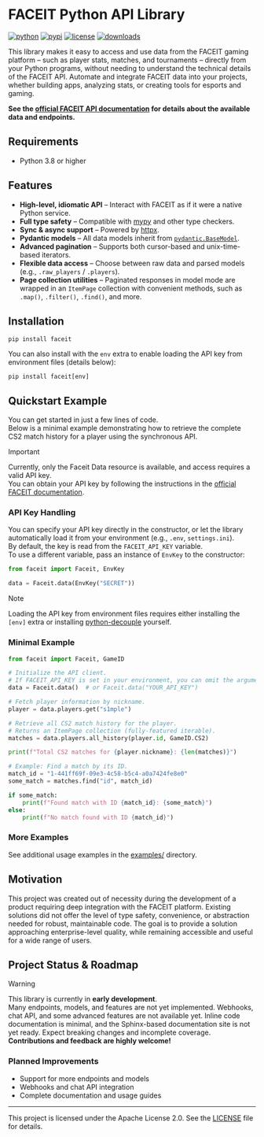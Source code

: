 # FACEIT Python API Library

[![python](https://img.shields.io/badge/python-3.8%2B-3776ab?style=flat-square)](https://www.python.org/)
[![pypi](https://img.shields.io/pypi/v/faceit?style=flat-square)](https://pypi.org/project/faceit/)
[![license](https://img.shields.io/badge/License-Apache_2.0-blue.svg?style=flat-square)](https://opensource.org/licenses/Apache-2.0)
[![downloads](https://img.shields.io/pypi/dm/faceit?style=flat-square)](https://pypi.org/project/faceit/)

This library makes it easy to access and use data from the FACEIT gaming platform – such as player stats, matches, and tournaments – directly from your Python programs, without needing to understand the technical details of the FACEIT API. Automate and integrate FACEIT data into your projects, whether building apps, analyzing stats, or creating tools for esports and gaming.

**See the [official FACEIT API documentation](https://docs.faceit.com/docs) for details about the available data and endpoints.**

## Requirements

-   Python 3.8 or higher

## Features

-   **High-level, idiomatic API** – Interact with FACEIT as if it were a native Python service.
-   **Full type safety** – Compatible with [mypy](https://mypy-lang.org/) and other type checkers.
-   **Sync & async support** – Powered by [httpx](https://www.python-httpx.org/).
-   **Pydantic models** – All data models inherit from [`pydantic.BaseModel`](https://docs.pydantic.dev/latest/usage/models/).
-   **Advanced pagination** – Supports both cursor-based and unix-time-based iterators.
-   **Flexible data access** – Choose between raw data and parsed models (e.g., `.raw_players` / `.players`).
-   **Page collection utilities** – Paginated responses in model mode are wrapped in an `ItemPage` collection with convenient methods, such as `.map()`, `.filter()`, `.find()`, and more.

## Installation

```console
pip install faceit
```

You can also install with the `env` extra to enable loading the API key from environment files (details below):

```console
pip install faceit[env]
```

## Quickstart Example

You can get started in just a few lines of code.  
Below is a minimal example demonstrating how to retrieve the complete CS2 match history for a player using the synchronous API.

> [!IMPORTANT]
> Currently, only the Faceit Data resource is available, and access requires a valid API key.  
> You can obtain your API key by following the instructions in the [official FACEIT documentation](https://docs.faceit.com/getting-started/authentication/api-keys).

### API Key Handling

You can specify your API key directly in the constructor, or let the library automatically load it from your environment (e.g., `.env`, `settings.ini`).  
By default, the key is read from the `FACEIT_API_KEY` variable.  
To use a different variable, pass an instance of `EnvKey` to the constructor:

```py
from faceit import Faceit, EnvKey

data = Faceit.data(EnvKey("SECRET"))
```

> [!NOTE]
> Loading the API key from environment files requires either installing the `[env]` extra or installing [python-decouple](https://github.com/HBNetwork/python-decouple) yourself.

### Minimal Example

```py
from faceit import Faceit, GameID

# Initialize the API client.
# If FACEIT_API_KEY is set in your environment, you can omit the argument.
data = Faceit.data()  # or Faceit.data("YOUR_API_KEY")

# Fetch player information by nickname.
player = data.players.get("s1mple")

# Retrieve all CS2 match history for the player.
# Returns an ItemPage collection (fully-featured iterable).
matches = data.players.all_history(player.id, GameID.CS2)

print(f"Total CS2 matches for {player.nickname}: {len(matches)}")

# Example: Find a match by its ID.
match_id = "1-441ff69f-09e3-4c58-b5c4-a0a7424fe8e0"
some_match = matches.find("id", match_id)

if some_match:
    print(f"Found match with ID {match_id}: {some_match}")
else:
    print(f"No match found with ID {match_id}")
```

### More Examples

See additional usage examples in the [examples/](examples/) directory.

## Motivation

This project was created out of necessity during the development of a product requiring deep integration with the FACEIT platform.
Existing solutions did not offer the level of type safety, convenience, or abstraction needed for robust, maintainable code.
The goal is to provide a solution approaching enterprise-level quality, while remaining accessible and useful for a wide range of users.

## Project Status & Roadmap

> [!WARNING]
> This library is currently in **early development**.  
> Many endpoints, models, and features are not yet implemented.
> Webhooks, chat API, and some advanced features are not available yet.
> Inline code documentation is minimal, and the Sphinx-based documentation site is not yet ready.
> Expect breaking changes and incomplete coverage.  
> **Contributions and feedback are highly welcome!**

### Planned Improvements

-   Support for more endpoints and models
-   Webhooks and chat API integration
-   Complete documentation and usage guides

---

This project is licensed under the Apache License 2.0. See the [LICENSE](LICENSE) file for details.
